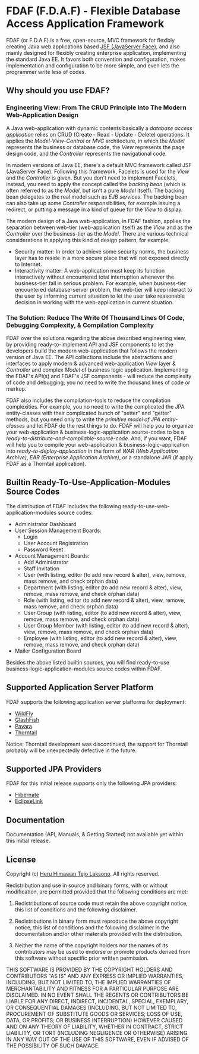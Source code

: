 # FDAF (F.D.A.F) - Flexible Database Access Application Framework

FDAF (or F.D.A.F) is a free, open-source, MVC framework for flexibly creating
Java web applications based [JSF (JavaServer Face)](http://www.javaserverfaces.org/),
and also mainly designed for flexibly creating enterprise application,
implementing the standard Java EE. It favors both convention and
configuration, makes implementation and configuration to be more simple,
and even lets the programmer write less of codes.

## Why should you use FDAF?

### Engineering View: From The CRUD Principle Into The Modern Web-Application Design

A Java web-application with dynamic contents basically a _database access
application_ relies on CRUD (Create - Read - Update - Delete) operations.
It applies the _Model-View-Control_ or _MVC_ architecture, in which the
_Model_ represents the business or database code, the _View_ represents the
page design code, and the _Controller_ represents the navigational code.

In modern versions of Java EE, there's a default MVC framework called JSF
(JavaServer Face). Following this framework, Facelets is used for the _View_
and the _Controller_ is given. But you don't need to implement Facelets,
instead, you need to apply the concept called the _backing bean_ (which is
often referred to as the _Model_, but isn't a pure _Model_ itself). The
backing bean delegates to the real model such as _EJB services_. The backing
bean can also take up some _Controller_ responsibilities, for example
issuing a redirect, or putting a message in a kind of queue for the _View_
to display.

The modern design of a Java web-application, in FDAF fashion, applies the
separation between web-tier (web-application itself) as the _View_ and as
the _Controller_ over the business-tier as the _Model_. There are various
technical considerations in applying this kind of design pattern,
for example:
- Security matter: In order to achieve some security norms, the business
layer has to reside in a more secure place that will not exposed directly to
Internet.
- Interactivity matter: A web-application must keep its function interactively
without encountered total interruption whenever the business-tier fall in
serious problem. For example, when business-tier encountered database-server
problem, the web-tier will keep interact to the user by informing current
situation to let the user take reasonable decision in working with the
web-application in current situation.

### The Solution: Reduce The Write Of Thousand Lines Of Code, Debugging Complexity, & Compilation Complexity

FDAF over the solutions regarding the above described engineering view, by
providing ready-to-implement API and JSF components to let the developers
build the modern web-application that follows the modern version of Java EE.
The API collections include the abstractions and interfaces to apply modern
& advanced web-application _View_ layer & _Controller_ and complex _Model_
of business logic application. Implementing the FDAF's API(s) and FDAF's JSF
components - will reduce the complexity of code and debugging; you no need
to write the thousand lines of code or markup.

FDAF also includes the compilation-tools to reduce the compilation
complexities. For example, you no need to write the complicated the JPA
entity-classes with their complicated bunch of "setter" and "getter"
methods, but you need only to write the _primitive model of JPA
entity-classes_ and let FDAF do the rest things to do. FDAF will help you
to organize your web-application & business-logic-application source-codes
to be a  _ready-to-distribute-and-compilable-source-code_. And, if you want,
FDAF will help you to compile your web-application &
business-logic-application into _ready-to-deploy-application_ in the form
of _WAR (Web Application Archive)_, _EAR (Enterprise Application Archive)_,
or a standalone JAR (if apply FDAF as a Thorntail application).

## Builtin Ready-To-Use-Application-Modules Source Codes

The distribution of FDAF includes the following ready-to-use-web-application-modules
source codes:

- Administrator Dashboard
- User Session Management Boards:
  - Login
  - User Account Registration
  - Password Reset
- Account Management Boards:
  - Add Administrator
  - Staff Invitation
  - User (with listing, editor (to add new record & alter), view, remove, mass remove, and check orphan data)
  - Department (with listing, editor (to add new record & alter), view, remove, mass remove, and check orphan data)
  - Role (with listing, editor (to add new record & alter), view, remove, mass remove, and check orphan data)
  - User Group (with listing, editor (to add new record & alter), view, remove, mass remove, and check orphan data)
  - User Group Member (with listing, editor (to add new record & alter), view, remove, mass remove, and check orphan data)
  - Employee (with listing, editor (to add new record & alter), view, remove, mass remove, and check orphan data)
- Mailer Configuration Board

Besides the above listed builtin sources, you will find ready-to-use
business-logic-application-modules source codes within FDAF.

## Supported Application Server Platform

FDAF supports the following application server platforms for deployment:

- [WildFly](https://www.wildfly.org/)
- [GlashFish](https://javaee.github.io/glassfish/)
- [Payara](https://www.payara.fish/)
- [Thorntail](https://thorntail.io/)

Notice: Thorntail development was discontinued, the support for Thorntail
probably will be unexpectedly defective in the future.

## Supported JPA Providers

FDAF for this initial release supports only the following JPA providers:

- [Hibernate](https://hibernate.org/orm/)
- [EclipseLink](https://www.eclipse.org/eclipselink/)

## Documentation

Documentation (API, Manuals, & Getting Started) not available yet within this
initial release.

## License

Copyright (c) [Heru Himawan Tejo Laksono](https://www.linkedin.com/in/heru-himawan-tejo-laksono-65485716/).
All rights reserved.

Redistribution and use in source and binary forms, with or without
modification, are permitted provided that the following conditions are met:

1. Redistributions of source code must retain the above copyright notice,
   this list of conditions and the following disclaimer.

2. Redistributions in binary form must reproduce the above copyright notice,
   this list of conditions and the following disclaimer in the documentation
   and/or other materials provided with the distribution.

3. Neither the name of the copyright holders nor the names of its
   contributors may be used to endorse or promote products derived from this
   software without specific prior written permission.

THIS SOFTWARE IS PROVIDED BY THE COPYRIGHT HOLDERS AND CONTRIBUTORS "AS IS"
AND ANY EXPRESS OR IMPLIED WARRANTIES, INCLUDING, BUT NOT LIMITED TO, THE
IMPLIED WARRANTIES OF MERCHANTABILITY AND FITNESS FOR A PARTICULAR PURPOSE
ARE DISCLAIMED. IN NO EVENT SHALL THE REGENTS OR CONTRIBUTORS BE LIABLE FOR
ANY DIRECT, INDIRECT, INCIDENTAL, SPECIAL, EXEMPLARY, OR CONSEQUENTIAL
DAMAGES (INCLUDING, BUT NOT LIMITED TO, PROCUREMENT OF SUBSTITUTE GOODS OR
SERVICES; LOSS OF USE, DATA, OR PROFITS; OR BUSINESS INTERRUPTION) HOWEVER
CAUSED AND ON ANY THEORY OF LIABILITY, WHETHER IN CONTRACT, STRICT LIABILITY,
OR TORT (INCLUDING NEGLIGENCE OR OTHERWISE) ARISING IN ANY WAY OUT OF THE
USE OF THIS SOFTWARE, EVEN IF ADVISED OF THE POSSIBILITY OF SUCH DAMAGE.

